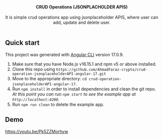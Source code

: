 <br />

<div align="center"><strong>CRUD Operations (JSONPLACHOLDER APIS)</strong></div>
<br />
<div align="center">It is simple crud operations app using jsonplaceholder APIS, where user can add, update and delete user.</div>

<br />


## Quick start

This project was generated with [Angular CLI](https://github.com/angular/angular-cli) version 17.0.9.


1.  Make sure that you have Node.js v16.15.1 and npm v5 or above installed.
2.  Clone this repo using `https://github.com/AhmadFaraz-crypto/crud-operation-jsonplaceholderAPI-angular-17.git`
3.  Move to the appropriate directory: `cd crud-operation-jsonplaceholderAPI-angular-17`.<br />
4.  Run `npm install` in order to install dependencies and clean the git repo.<br />
    _At this point you can run `npm start` to see the example app at `http://localhost:4200`._
5.  Run `npm run clean` to delete the example app.

## Demo

https://youtu.be/Pk5ZZMorhyw
